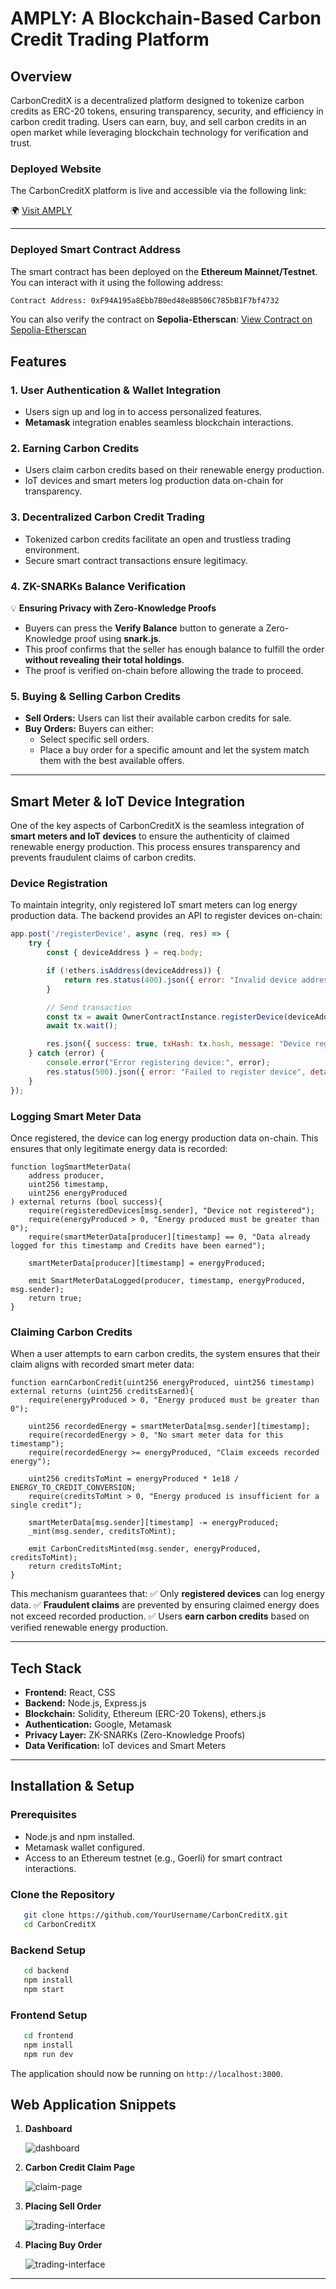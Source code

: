 # AMPLY: A Blockchain-Based Carbon Credit Trading Platform

## Overview
CarbonCreditX is a decentralized platform designed to tokenize carbon credits as ERC-20 tokens, ensuring transparency, security, and efficiency in carbon credit trading. Users can earn, buy, and sell carbon credits in an open market while leveraging blockchain technology for verification and trust.

### **Deployed Website**
The CarbonCreditX platform is live and accessible via the following link:

🌍 [Visit AMPLY](https://yourdeployedwebsite.com)

---

### **Deployed Smart Contract Address**
The smart contract has been deployed on the **Ethereum Mainnet/Testnet**. You can interact with it using the following address:

```sh
Contract Address: 0xF94A195a8Ebb7B0ed48e8B506C785bB1F7bf4732
```

You can also verify the contract on **Sepolia-Etherscan**:
[View Contract on Sepolia-Etherscan](https://sepolia.etherscan.io/address/0xF94A195a8Ebb7B0ed48e8B506C785bB1F7bf4732)


## Features

### 1. **User Authentication & Wallet Integration**
- Users sign up and log in to access personalized features.
- **Metamask** integration enables seamless blockchain interactions.

### 2. **Earning Carbon Credits**
- Users claim carbon credits based on their renewable energy production.
- IoT devices and smart meters log production data on-chain for transparency.

### 3. **Decentralized Carbon Credit Trading**
- Tokenized carbon credits facilitate an open and trustless trading environment.
- Secure smart contract transactions ensure legitimacy.

### 4. **ZK-SNARKs Balance Verification**
💡 **Ensuring Privacy with Zero-Knowledge Proofs**
- Buyers can press the **Verify Balance** button to generate a Zero-Knowledge proof using **snark.js**.
- This proof confirms that the seller has enough balance to fulfill the order **without revealing their total holdings**.
- The proof is verified on-chain before allowing the trade to proceed.

### 5. **Buying & Selling Carbon Credits**
- **Sell Orders:** Users can list their available carbon credits for sale.
- **Buy Orders:** Buyers can either:
  - Select specific sell orders.
  - Place a buy order for a specific amount and let the system match them with the best available offers.

---

## Smart Meter & IoT Device Integration

One of the key aspects of CarbonCreditX is the seamless integration of **smart meters and IoT devices** to ensure the authenticity of claimed renewable energy production. This process ensures transparency and prevents fraudulent claims of carbon credits.

### **Device Registration**
To maintain integrity, only registered IoT smart meters can log energy production data. The backend provides an API to register devices on-chain:
```javascript
app.post('/registerDevice', async (req, res) => {
    try {
        const { deviceAddress } = req.body;

        if (!ethers.isAddress(deviceAddress)) {
            return res.status(400).json({ error: "Invalid device address" });
        }

        // Send transaction
        const tx = await OwnerContractInstance.registerDevice(deviceAddress);
        await tx.wait();

        res.json({ success: true, txHash: tx.hash, message: "Device registered successfully" });
    } catch (error) {
        console.error("Error registering device:", error);
        res.status(500).json({ error: "Failed to register device", details: error.message });
    }
});
```

### **Logging Smart Meter Data**
Once registered, the device can log energy production data on-chain. This ensures that only legitimate energy data is recorded:
```solidity
function logSmartMeterData(
    address producer,
    uint256 timestamp,
    uint256 energyProduced
) external returns (bool success){
    require(registeredDevices[msg.sender], "Device not registered");
    require(energyProduced > 0, "Energy produced must be greater than 0");
    require(smartMeterData[producer][timestamp] == 0, "Data already logged for this timestamp and Credits have been earned");

    smartMeterData[producer][timestamp] = energyProduced;
    
    emit SmartMeterDataLogged(producer, timestamp, energyProduced, msg.sender);
    return true;
}
```

### **Claiming Carbon Credits**
When a user attempts to earn carbon credits, the system ensures that their claim aligns with recorded smart meter data:
```solidity
function earnCarbonCredit(uint256 energyProduced, uint256 timestamp) external returns (uint256 creditsEarned){
    require(energyProduced > 0, "Energy produced must be greater than 0");

    uint256 recordedEnergy = smartMeterData[msg.sender][timestamp];
    require(recordedEnergy > 0, "No smart meter data for this timestamp");
    require(recordedEnergy >= energyProduced, "Claim exceeds recorded energy");

    uint256 creditsToMint = energyProduced * 1e18 / ENERGY_TO_CREDIT_CONVERSION;
    require(creditsToMint > 0, "Energy produced is insufficient for a single credit");

    smartMeterData[msg.sender][timestamp] -= energyProduced;
    _mint(msg.sender, creditsToMint);

    emit CarbonCreditsMinted(msg.sender, energyProduced, creditsToMint);
    return creditsToMint;
}
```

This mechanism guarantees that:
✅ Only **registered devices** can log energy data.
✅ **Fraudulent claims** are prevented by ensuring claimed energy does not exceed recorded production.
✅ Users **earn carbon credits** based on verified renewable energy production.

---

## Tech Stack
- **Frontend:** React, CSS
- **Backend:** Node.js, Express.js 
- **Blockchain:** Solidity, Ethereum (ERC-20 Tokens), ethers.js
- **Authentication:** Google, Metamask
- **Privacy Layer:** ZK-SNARKs (Zero-Knowledge Proofs)
- **Data Verification:** IoT devices and Smart Meters

---

## Installation & Setup

### Prerequisites
- Node.js and npm installed.
- Metamask wallet configured.
- Access to an Ethereum testnet (e.g., Goerli) for smart contract interactions.

### Clone the Repository
```sh
   git clone https://github.com/YourUsername/CarbonCreditX.git
   cd CarbonCreditX
```

### Backend Setup
```sh
   cd backend
   npm install
   npm start
```

### Frontend Setup
```sh
   cd frontend
   npm install
   npm run dev
```

The application should now be running on `http://localhost:3000`.



## Web Application Snippets

1. **Dashboard**

   ![dashboard](./images/dashboard.png)

3. **Carbon Credit Claim Page**

   ![claim-page](./images/claimCreditPage.png)

4. **Placing Sell Order**

   ![trading-interface](./images/placeSellOrder.png)

5. **Placing Buy Order**

   ![trading-interface](./images/BuyOrder.png)

---


